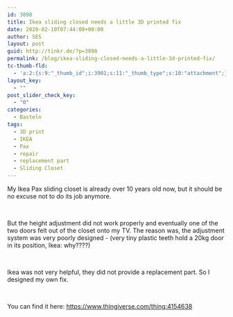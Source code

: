 ```yaml
---
id: 3898
title: Ikea sliding closed needs a little 3D printed fix
date: 2020-02-10T07:44:08+00:00
author: SES
layout: post
guid: http://tinkr.de/?p=3898
permalink: /blog/ikea-sliding-closed-needs-a-little-3d-printed-fix/
tc-thumb-fld:
  - 'a:2:{s:9:"_thumb_id";i:3901;s:11:"_thumb_type";s:10:"attachment";}'
layout_key:
  - ""
post_slider_check_key:
  - "0"
categories:
  - Basteln
tags:
  - 3D print
  - IKEA
  - Pax
  - repair
  - replacement part
  - Sliding Closet
---
```



My Ikea Pax sliding closet is already over 10 years old now, but it should be no excuse not to do its job anymore.

<figure >

<img loading="lazy"   src="/assets/2020/02/IMG_0056-768x1024.jpg" alt=""  srcset="/assets/2020/02/IMG_0056-768x1024.jpg 768w, /assets/2020/02/IMG_0056-225x300.jpg 225w, /assets/2020/02/IMG_0056-1152x1536.jpg 1152w, /assets/2020/02/IMG_0056-1536x2048.jpg 1536w, /assets/2020/02/IMG_0056-scaled.jpg 1920w" sizes="(max-width: 768px) 100vw, 768px" /> </figure>

But the height adjustment did not work properly and eventually one of the two doors felt out of the closet onto my TV. The reason was, the adjustment system was very poorly designed - (very tiny plastic teeth hold a 20kg door in its position, Ikea: why????)<figure >

<img loading="lazy"   src="/assets/2020/02/IMG_0053-768x1024.jpg" alt=""  srcset="/assets/2020/02/IMG_0053-768x1024.jpg 768w, /assets/2020/02/IMG_0053-225x300.jpg 225w, /assets/2020/02/IMG_0053-1152x1536.jpg 1152w, /assets/2020/02/IMG_0053-1536x2048.jpg 1536w, /assets/2020/02/IMG_0053-scaled.jpg 1920w" sizes="(max-width: 768px) 100vw, 768px" /> </figure>

Ikea was not very helpful, they did not provide a replacement part. So I designed my own fix.

<figure >

<img loading="lazy"   src="/assets/2020/02/IMG_0055-768x1024.jpg" alt=""  srcset="/assets/2020/02/IMG_0055-768x1024.jpg 768w, /assets/2020/02/IMG_0055-225x300.jpg 225w, /assets/2020/02/IMG_0055-1152x1536.jpg 1152w, /assets/2020/02/IMG_0055-1536x2048.jpg 1536w, /assets/2020/02/IMG_0055-scaled.jpg 1920w" sizes="(max-width: 768px) 100vw, 768px" /> </figure>

You can find it here: <https://www.thingiverse.com/thing:4154638>
